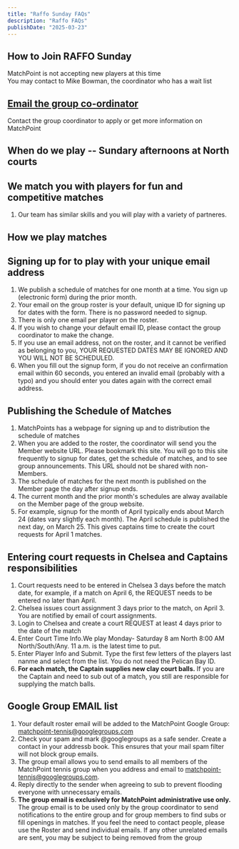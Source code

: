 ```yaml
---
title: "Raffo Sunday FAQs"
description: "Raffo FAQs"
publishDate: "2025-03-23"
---
```

## How to Join RAFFO Sunday

MatchPoint is not accepting new players at this time\
You may contact to Mike Bowman, the coordinator who has a wait list

## [Email the group co-ordinator](mailto:m.bowman@yahoo.com)

Contact the group coordinator to apply or get more information on MatchPoint

## When do we play -- Sundary afternoons at North courts

## We match you with players for fun and competitive matches
1. Our team has similar skills and you will play with a variety of partneres.

## How we play matches


## Signing up for to play with your unique email address

1. We publish a schedule of matches for one month at a time.  You sign up (electronic form) during the prior month.
3. Your email on the group roster is your default, unique ID for signing up for dates with the form. There is no password needed to signup.
4. There is only one email per player on the roster.
5. If you wish to change your default email ID, please contact the group coordinator to make the change.
6. If you use an email address, not on the roster, and it cannot be verified as belonging to you, YOUR REQUESTED DATES MAY BE IGNORED AND YOU WILL NOT BE SCHEDULED.
7. When you fill out the signup form, if you do not receive an confirmation email within 60 seconds, you entered an invalid email (probably with a typo) and you should enter you dates again with the correct email address.

## Publishing the Schedule of Matches

1. MatchPoints has a webpage for signing up and to distribution the schedule of matches
2. When you are added to the roster, the coordinator will send you the Member website URL.  Please bookmark this site. You will go to this site frequently to signup for dates, get the schedule of matches, and to see group announcements.  This URL should not be shared with non-Members.
3. The schedule of matches for the next month is published on the Member page the day after signup ends.
4. The current month and the prior month's schedules are alway available on the Member page of the group website.
5. For example, signup for the month of April typically ends about March 24 (dates vary slightly each month). The April schedule is published the next day, on March 25. This gives captains time to create the court requests for April 1 matches.

## Entering court requests in Chelsea and Captains responsibilities

1. Court requests need to be entered in Chelsea 3 days before the match date, for example, if a match on April 6, the REQUEST needs to be entered no later than April.
2. Chelsea issues court assignment 3 days prior to the match, on April 3. You are notified by email of court assignments.
3. Login to Chelsea and create a court REQUEST at least 4 days prior to the date of the match
4. Enter Court Time Info.We play Monday- Saturday 8 am North 8:00 AM North/South/Any. 11 a.m. is the latest time to put.
5. Enter Player Info and Submit.
   Type the first few letters of the players last nanme and select from the list.  You do not need the Pelican Bay ID.
6. **For each match, the Captain supplies new clay court balls.** If you are the Captain and need to sub out of a match, you still are responsible for supplying the match balls.

## Google Group EMAIL list

1. Your default roster email will be added to the MatchPoint Google Group: <matchpoint-tennis@googlegroups.com>
2. Check your spam and mark @googlegroups as a safe sender. Create a contact in your addressb book. This ensures that your mail spam filter will not block group emails.
3. The group email allows you to send emails to all members of the MatchPoint tennis group when you address and email to <matchpoint-tennis@googlegroups.com>.
4. Reply directly to the sender when agreeing to sub to prevent flooding everyone with unnecessary emails.
5. **The group email is exclusively for MatchPoint administrative use only.** The group email is to be used only by the group coordinator to send notifications to the entire group and for group members to find subs or fill openings in matches.
If you feel the need to contact people, please use the Roster and send individual emails. If any other unrelated emails are sent, you may be subject to being removed from the group
